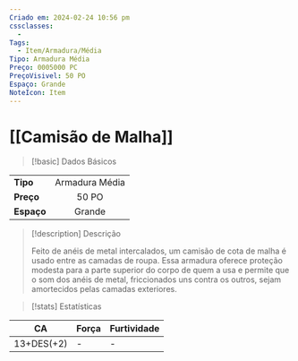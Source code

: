```yaml
---
Criado em: 2024-02-24 10:56 pm
cssclasses:
  - 
Tags:
  - Item/Armadura/Média
Tipo: Armadura Média
Preço: 0005000 PC
PreçoVisivel: 50 PO
Espaço: Grande
NoteIcon: Item
---
```

# [[Camisão de Malha]]

> [!basic] Dados Básicos
> 
|            |     |
| ---------- |:---:|
| **Tipo**   | Armadura Média    |
| **Preço**  |  50 PO   |
| **Espaço** |  Grande  |
>
 
> [!description] Descrição
> 
> Feito de anéis de metal intercalados, um camisão de cota de malha é usado entre as camadas de roupa. Essa armadura oferece proteção modesta para a parte superior do corpo de quem a usa e permite que o som dos anéis de metal, friccionados uns contra os outros, sejam amortecidos pelas camadas exteriores. 

> [!stats] Estatísticas
>
| CA     | Força | Furtividade |
| ------ | ----- | ----------- |
| 13+DES(+2) | -     | - |

